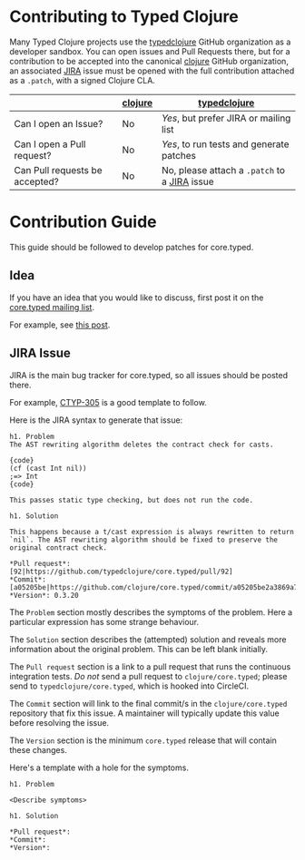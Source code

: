 # Contributing to Typed Clojure

Many Typed Clojure projects use the [typedclojure](https://github.com/typedclojure) GitHub organization as
a developer sandbox. You can open issues and Pull Requests there,
but for a contribution to be accepted into the canonical [clojure](https://github.com/clojure)
GitHub organization, an associated 
[JIRA](https://clojure.atlassian.net/browse/CTYP)
issue must be opened with the full contribution attached as
a `.patch`, with a signed Clojure CLA.

|                                | [clojure](https://github.com/clojure) | [typedclojure](https://github.com/typedclojure) |
|--------------------------------|---------------------------------------|-------------------------------------------------|
| Can I open an Issue?           | No                                    | *Yes*, but prefer JIRA or mailing list          |
| Can I open a Pull request?     | No                                    | *Yes*, to run tests and generate patches        |
| Can Pull requests be accepted? | No                                    | No, please attach a `.patch` to a [JIRA](https://clojure.atlassian.net/browse/CTYP) issue  |

[JIRA]: https://clojure.atlassian.net/browse/CTYP

# Contribution Guide

This guide should be followed to develop patches for core.typed.

## Idea

If you have an idea that you would like to discuss, first post it on the [core.typed mailing list](https://groups.google.com/forum/#!topic/clojure-core-typed).

For example, see [this post](https://groups.google.com/forum/#!topic/clojure-core-typed/ZEK2xbqBcb).

## JIRA Issue

JIRA is the main bug tracker for core.typed, so all issues should be posted there.

For example, [CTYP-305](https://clojure.atlassian.net/browse/CTYP-305) is a good template to follow.

Here is the JIRA syntax to generate that issue:

```
h1. Problem
The AST rewriting algorithm deletes the contract check for casts.

{code}
(cf (cast Int nil))
;=> Int
{code}

This passes static type checking, but does not run the code.

h1. Solution

This happens because a t/cast expression is always rewritten to return `nil`. The AST rewriting algorithm should be fixed to preserve the original contract check.

*Pull request*: [92|https://github.com/typedclojure/core.typed/pull/92]
*Commit*: [a05205be|https://github.com/clojure/core.typed/commit/a05205be2a3869a7e7584fc5f0b08d1690a8a990]
*Version*: 0.3.20
```

The `Problem` section mostly describes the symptoms of the problem. Here a particular expression
has some strange behaviour.

The `Solution` section describes the (attempted) solution and reveals more information about the original problem.
This can be left blank initially.

The `Pull request` section is a link to a pull request that runs the continuous integration tests.
*Do not* send a pull request to `clojure/core.typed`; please send to `typedclojure/core.typed`, which
is hooked into CircleCI.

The `Commit` section will link to the final commit/s in the `clojure/core.typed` repository
that fix this issue. A maintainer will typically update this value before resolving the issue.

The `Version` section is the minimum `core.typed` release that will contain these changes.

Here's a template with a hole for the symptoms.

```
h1. Problem

<Describe symptoms>

h1. Solution

*Pull request*:
*Commit*:
*Version*:
```

<!--
## Leiningen vs Maven

core.typed uses a hybrid of `lein` and `Maven` for development.

To open a REPL, run `lein repl`. The port the REPL opens on is hardcoded and can be changed in `project.clj`.

The Maven project structure builds two JAR's.

* `org.clojure/core.typed.rt` (`module-rt/pom.xml)
* `org.clojure/core.typed` (`module-check/pom.xml)

The larger `core.typed` project depends on `core.typed.rt`.

The `pom.xml` at the top level links both of these POM files.
The JAR dependencies are specified in the following files:

* `pom.xml`: contains dependencies common to `core.typed.rt` and `core.typed`
* `module-rt/pom.xml`: only inherits dependencies from `pom.xml`
* `module-check/pom.xml`: inherits dependencies from `pom.xml` and defines the dependencies needed for the type checker

In Leiningen, all dependencies are simply defined in `project.clj`. Be careful when changing
dependencies: they should be changed in *both* `project.clj` and the appropriate `pom.xml` files.

To run the unit tests, use `mvn test`.

To install a local version of the current branch under the artifact specified in `pom.xml`
  (eg. `0.3.20-SNAPSHOT` for `<version>0.3.20-SNAPSHOT</version>`)
  run `mvn install`.

To skip the unit tests, run `mvn install -DskipTests=true`.

You should ignore the project version in `project.clj`.

## Commits and useful Git/Github information

If you are familiar with git, you might only want to skim this section.

*dev and prod repositories*:

There are two useful Git repositories to work with, the canonical `prod` repository `clojure/core.typed`,
and the internal `dev` repository; only `dev` accepts pull requests.

These remote aliases might be useful in your fork.

```
git remote add dev https://github.com/typedclojure/core.typed.git
git remote add prod https://github.com/clojure/core.typed.git
```

If you prefer ssh, use the following commands.

```
git remote add dev git@github.com:typedclojure/core.typed.git
git remote add prod git@github.com:clojure/core.typed.git
```

*Forking*:

Always fork the `dev` repository on Github to easily send pull requests only to `dev`, not `prod`. The `master` branch
on `dev` and `prod` should be identical.

*Branching*:

When starting work on an issue, you should create a new branch from `master`.

For example, here is one way to start working on `CTYP-305`: by creating a
new branch called `ctyp-305`.

```
git checkout -b ctyp-305 master
```

*Pull request*:

Send a pull request to [dev](https://github.com/typedclojure/core.typed) to trigger the TravisCI tests.

Push

```
git rebase master
```

*Squashing commits*:



*Commit messages*:
[a05205be](https://github.com/clojure/core.typed/commit/a05205be2a3869a7e7584fc5f0b08d1690a8a990)

Example commit message.

```
CTYP-305: Fix bad rewrite for `t/cast` expressions
```

-->

